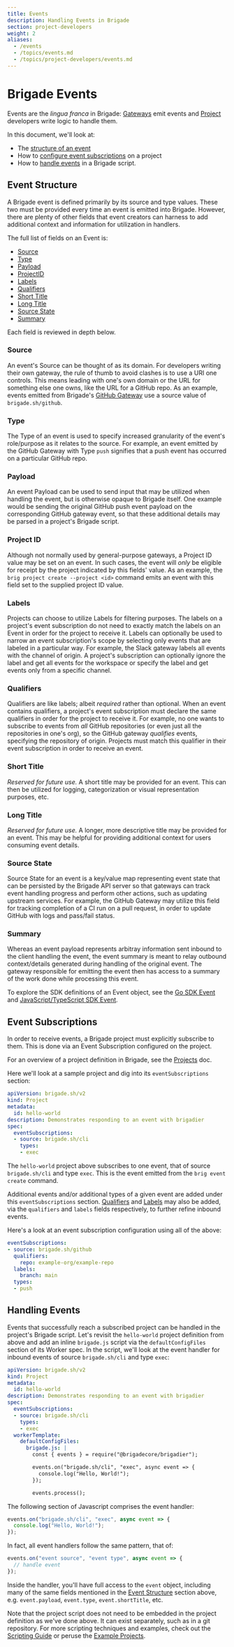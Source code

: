 ```yaml
---
title: Events
description: Handling Events in Brigade
section: project-developers
weight: 2
aliases:
  - /events
  - /topics/events.md
  - /topics/project-developers/events.md
---
```


# Brigade Events

Events are the _lingua franca_ in Brigade: [Gateways] emit events and [Project]
developers write logic to handle them.

In this document, we'll look at:

  * The [structure of an event]
  * How to [configure event subscriptions] on a project
  * How to [handle events] in a Brigade script.

[Gateways]: /topics/operators/gateways
[Project]: /topics/project-developers/projects
[structure of an event]: #event-structure
[configure event subscriptions]: #event-subscriptions
[handle events]: #handling-events

## Event Structure

A Brigade event is defined primarily by its source and type values. These two
must be provided every time an event is emitted into Brigade. However, there
are plenty of other fields that event creators can harness to add additional
context and information for utilization in handlers.

The full list of fields on an Event is:

  * [Source](#source)
  * [Type](#type)
  * [Payload](#payload)
  * [ProjectID](#project-id)
  * [Labels](#labels)
  * [Qualifiers](#qualifiers)
  * [Short Title](#short-title)
  * [Long Title](#long-title)
  * [Source State](#source-state)
  * [Summary](#summary)

Each field is reviewed in depth below.

### Source

An event's Source can be thought of as its domain. For developers writing their
own gateway, the rule of thumb to avoid clashes is to use a URI one controls.
This means leading with one's own domain or the URL for something else one
owns, like the URL for a GitHub repo. As an example, events emitted from
Brigade's [GitHub Gateway] use a source value of `brigade.sh/github`.

### Type

The Type of an event is used to specify increased granularity of the event's
role/purpose as it relates to the source. For example, an event emitted by
the GitHub Gateway with Type `push` signifies that a push event has occurred
on a particular GitHub repo.

### Payload

An event Payload can be used to send input that may be utilized when handling
the event, but is otherwise opaque to Brigade itself. One example would be
sending the original GitHub push event payload on the corresponding GitHub
gateway event, so that these additional details may be parsed in a project's
Brigade script.

### Project ID

Although not normally used by general-purpose gateways, a Project ID value may
be set on an event. In such cases, the event will _only_ be eligible for
receipt by the project indicated by this fields' value. As an example, the
`brig project create --project <id>` command emits an event with this field
set to the supplied project ID value.

### Labels

Projects can choose to utilize Labels for filtering purposes. The labels on a
project's event subscription do not need to exactly match the labels on an
Event in order for the project to receive it. Labels can optionally be used to
narrow an event subscription's scope by selecting only events that are labeled
in a particular way. For example, the Slack gateway labels all events with the
channel of origin. A project's subscription can optionally ignore the label and
get all events for the workspace or specify the label and get events only from
a specific channel.

### Qualifiers

Qualifiers are like labels; albeit _required_ rather than optional. When an
event contains qualifiers, a project's event subscription must declare the same
qualifiers in order for the project to receive it. For example, no one wants to
subscribe to events from _all_ GitHub repositories (or even just all the
repositories in one's org), so the GitHub gateway _qualifies_ events,
specifying the repository of origin. Projects must match this qualifier in
their event subscription in order to receive an event.

### Short Title

_Reserved for future use._ A short title may be provided for an event. This can
then be utilized for logging, categorization or visual representation purposes,
etc.

### Long Title

_Reserved for future use._ A longer, more descriptive title may be provided
for an event. This may be helpful for providing additional context for users
consuming event details.

### Source State

Source State for an event is a key/value map representing event state that can
be persisted by the Brigade API server so that gateways can track event
handling progress and perform other actions, such as updating upstream
services. For example, the GitHub Gateway may utilize this field for tracking
completion of a CI run on a pull request, in order to update GitHub with logs
and pass/fail status.

### Summary

Whereas an event payload represents arbitray information sent inbound to the
client handling the event, the event summary is meant to relay outbound
context/details generated during handling of the original event. The gateway
responsible for emitting the event then has access to a summary of the work
done while processing this event.

To explore the SDK definitions of an Event object, see the [Go SDK Event] and
[JavaScript/TypeScript SDK Event].

[GitHub Gateway]: https://github.com/brigadecore/brigade-github-gateway
[Go SDK Event]: https://github.com/brigadecore/brigade/blob/main/sdk/v2/core/events.go
[JavaScript/TypeScript SDK Event]: https://github.com/brigadecore/brigade-sdk-for-js/blob/main/src/core/events.ts

## Event Subscriptions

In order to receive events, a Brigade project must explicitly subscribe to
them. This is done via an Event Subscription configured on the project.

For an overview of a project definition in Brigade, see the [Projects] doc.

Here we'll look at a sample project and dig into its `eventSubscriptions`
section:

```yaml
apiVersion: brigade.sh/v2
kind: Project
metadata:
  id: hello-world
description: Demonstrates responding to an event with brigadier
spec:
  eventSubscriptions:
  - source: brigade.sh/cli
    types:
    - exec
```

The `hello-world` project above subscribes to one event, that of source
`brigade.sh/cli` and type `exec`. This is the event emitted from the
`brig event create` command.

Additional events and/or additional types of a given event are added under this
`eventSubscriptions` section. [Qualifiers] and [Labels] may also be added, via
the `qualifiers` and `labels` fields respectively, to further refine inbound
events.

Here's a look at an event subscription configuration using all of the above:

```yaml
eventSubscriptions:
- source: brigade.sh/github
  qualifiers:
    repo: example-org/example-repo
  labels:
    branch: main
  types:
  - push
```

[Projects]: /topcs/project-developers/projects
[Qualifiers]: #qualifiers
[Labels]: #labels

## Handling Events

Events that successfully reach a subscribed project can be handled in the
project's Brigade script. Let's revisit the `hello-world` project definition
from above and add an inline `brigade.js` script via the `defaultConfigFiles`
section of its Worker spec. In the script, we'll look at the event handler for
inbound events of source `brigade.sh/cli` and type `exec`:

```yaml
apiVersion: brigade.sh/v2
kind: Project
metadata:
  id: hello-world
description: Demonstrates responding to an event with brigadier
spec:
  eventSubscriptions:
  - source: brigade.sh/cli
    types:
    - exec
  workerTemplate:
    defaultConfigFiles:
      brigade.js: |
        const { events } = require("@brigadecore/brigadier");

        events.on("brigade.sh/cli", "exec", async event => {
          console.log("Hello, World!");
        });

        events.process();
```

The following section of Javascript comprises the event handler:

```javascript
events.on("brigade.sh/cli", "exec", async event => {
  console.log("Hello, World!");
});
```

In fact, all event handlers follow the same pattern, that of:

```javascript
events.on("event source", "event type", async event => {
  // handle event
});
```

Inside the handler, you'll have full access to the `event` object, including
many of the same fields mentioned in the [Event Structure] section above, e.g.
`event.payload`, `event.type`, `event.shortTitle`, etc.

Note that the project script does not need to be embedded in the project
definition as we've done above. It can exist separately, such as in a
git repository. For more scripting techniques and examples, check out the
[Scripting Guide] or peruse the [Example Projects].

[Event Structure]: #event-structure
[Scripting Guide]: /topics/scripting/index.md
[Example Projects]: https://github.com/brigadecore/brigade/tree/main/examples